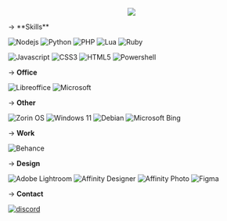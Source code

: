 <p align = center ><img src="https://i.ibb.co/g9qjx9J/image-2023-07-27-003303064.png"> </p>
-> **Skills** 
 <div>

  <img src = "https://img.shields.io/badge/node.js-6DA55F?style=for-the-badge&logo=node.js&logoColor=white" alt = "Nodejs"/><a>
  <img src = "https://img.shields.io/badge/python-3670A0?style=for-the-badge&logo=python&logoColor=ffdd54" alt = "Python"/><a>
  <img src = "https://img.shields.io/badge/php-%23777BB4.svg?style=for-the-badge&logo=php&logoColor=white" alt = "PHP"/><a>
  <img src = "https://img.shields.io/badge/lua-%232C2D72.svg?style=for-the-badge&logo=lua&logoColor=white" alt = "Lua"/><a>
  <img src = "https://img.shields.io/badge/ruby-%23CC342D.svg?style=for-the-badge&logo=ruby&logoColor=white" alt = "Ruby"/>
  
  <img src = "https://img.shields.io/badge/javascript-%23323330.svg?style=for-the-badge&logo=javascript&logoColor=%23F7DF1E" alt = "Javascript"/><a>
  <img src = "https://img.shields.io/badge/css3-%231572B6.svg?style=for-the-badge&logo=css3&logoColor=white" alt = "CSS3"/><a>
  <img src = "https://img.shields.io/badge/html5-%23E34F26.svg?style=for-the-badge&logo=html5&logoColor=white" alt = "HTML5"/><a>
  <img src = "https://img.shields.io/badge/PowerShell-%235391FE.svg?style=for-the-badge&logo=powershell&logoColor=white" alt = "Powershell"/><a>

-> **Office**

 <img src = "https://img.shields.io/badge/LibreOffice-%2318A303?style=for-the-badge&logo=LibreOffice&logoColor=white" alt = "Libreoffice"/><a>
 <img src = "https://img.shields.io/badge/Microsoft-0078D4?style=for-the-badge&logo=microsoft&logoColor=white" alt = "Microsoft"/><a>

-> **Other**

 <img src = "https://img.shields.io/badge/-Zorin%20OS-%2310AAEB?style=for-the-badge&logo=zorin&logoColor=white" alt = "Zorin OS"/><a>
 <img src = "https://img.shields.io/badge/Windows%2011-%230079d5.svg?style=for-the-badge&logo=Windows%2011&logoColor=white" alt = "Windows 11"/><a>
 <img src = "https://img.shields.io/badge/Debian-D70A53?style=for-the-badge&logo=debian&logoColor=white" alt = "Debian"/><a>
 <img src = "https://img.shields.io/badge/Microsoft%20Bing-258FFA?style=for-the-badge&logo=Microsoft%20Bing&logoColor=white" alt = "Microsoft Bing"/><a>

-> **Work**

  <img src = "https://img.shields.io/badge/Behance-1769ff?style=for-the-badge&logo=behance&logoColor=white" alt = "Behance"/><a>

-> **Design**
 
  <img src = "https://img.shields.io/badge/Adobe%20Lightroom-31A8FF.svg?style=for-the-badge&logo=Adobe%20Lightroom&logoColor=white" alt = "Adobe Lightroom"/><a>
  <img src = "https://img.shields.io/badge/affinity%20desginer-%231B72BE.svg?style=for-the-badge&logo=affinity-designer&logoColor=white" alt = "Affinity Designer"/><a>
  <img src = "https://img.shields.io/badge/affinityphoto-%237E4DD2.svg?style=for-the-badge&logo=affinity-photo&logoColor=white" alt = "Affinity Photo"/><a>
  <img src = "https://img.shields.io/badge/figma-%23F24E1E.svg?style=for-the-badge&logo=figma&logoColor=white" alt = "Figma"/><a>
  <img src = "" alt = ""/><a>
  
-> **Contact**

<p align="center">

 <a href="https://discord.gg/rs4VfrUghT"><img src="https://img.shields.io/static/v1?style=for-the-    badge&message=Discord&color=5865F2&logo=Discord&logoColor=FFFFFF&label=" alt="discord"></a>

 </p>

</div>
